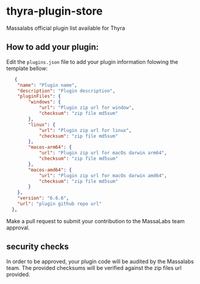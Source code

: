 # thyra-plugin-store
Massalabs official plugin list available for Thyra

## How to add your plugin:

Edit the `plugins.json` file to add your plugin information folowing the template bellow:

```json
   {
    "name": "Plugin name",
    "description": "Plugin description",
    "pluginFiles": {
        "windows": {
            "url": "Plugin zip url for window",
            "checksum": "zip file md5sum"
        },
        "linux": {
            "url": "Plugin zip url for linux",
            "checksum": "zip file md5sum"
        },
        "macos-arm64": {
            "url": "Plugin zip url for macOs darwin arm64",
            "checksum": "zip file md5sum"
        },
        "macos-amd64": {
            "url": "Plugin zip url for macOs darwin amd64",
            "checksum": "zip file md5sum"
        }
    },
    "version": "6.6.6",
    "url": "plugin github repo url"
  },
```

Make a pull request to submit your contribution to the MassaLabs team approval.

## security checks

In order to be approved, your plugin code will be audited by the Massalabs team.
The provided checksums will be verified against the zip files url provided.
